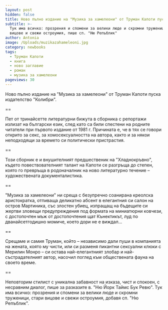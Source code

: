 ```yaml
---
layout: post
hidden: false
title: Ново пълно издание на "Музика за хамелеони" от Труман Капоти пускат "Колибри"
subtitle: >-
  Тук има всичко: прозрения и спомени за велики люде и скромни труженици, стари
  вицове и свежи остроумия, пише сп. "Ню Репъблик"
author: Antonia
image: /Uploads/muzikazahameleoni.jpg
category: newbooks
tags:
  - Труман Капоти
  - книга
  - ново заглавие
  - роман
  - музика за хамелеони
pageviews: 30
---
```

Ново пълно издание на "Музика за хамелеони" от Труман Капоти пуска издателство "Колибри".

\==

Пет от тринайсетте литературни бижута в сборника с репортажи излизат на български език, след като са били спестени на родните читатели при първото издание от 1981 г. Причината е, че в тях се говори открито за секс, за хомосексуалността на автора, както и за някои неподходящи за времето си политически пристрастия.

\==

Този сборник е и внушителният предшественик на "Хладнокръвно", където повествователният талант на Капоти се разгръща до степен, която го превръща в родоначалник на ново литературно течение – художествената документалистика. 

\==

"Музика за хамелеони" ни среща с безупречно соанирана креолска аристократка, отпиваща деликатно абсент в елегантния си салон на остров Мартиника, със злостен убиец, изпращащ на бъдещите си жертви зловещи предупреждения под формата на миниатюрни ковчези, с достопочтен мъж от достопочтения щат Кънектикът, луд по дванайсетгодишно момиче, което дори не е виждал...

\==

Срещаме и самия Труман, който – независимо дали пуши в компанията на жената, която му чисти, или си разменя пикантни сексуални клюки с Мерилин Монро – си остава най-елегантният злобар и най-състрадателният автор, насочил поглед към обществената фауна на своето време.

\==

Неповторим стилист с уникална забавност на изказа, чист и спокоен, с несравним диалог, пише за разказите в. "Ню Йорк Таймс Бук Ревю". Тук има всичко: прозрения и спомени за велики люде и скромни труженици, стари вицове и свежи остроумия, добавя сп. "Ню Репъблик".
